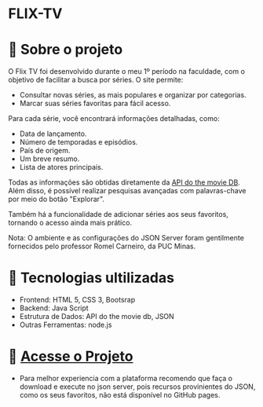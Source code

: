 # FLIX-TV

 # 📌 Sobre o projeto
 O Flix TV foi desenvolvido durante o meu 1º período na faculdade, com o objetivo de facilitar a busca por séries. O site permite:
  <ul>
    <li>Consultar novas séries, as mais populares e organizar por categorias.</li>
    <li>Marcar suas séries favoritas para fácil acesso.</li>
  </ul>

Para cada série, você encontrará informações detalhadas, como:

<ul>
  <li>Data de lançamento.</li>
  <li>Número de temporadas e episódios.</li>
  <li>País de origem.</li>
  <li>Um breve resumo.</li>
  <li>Lista de atores principais.</li>
</ul>

Todas as informações são obtidas diretamente da <a href="https://developer.themoviedb.org/docs/getting-started">API do the movie DB</a>. Além disso, é possível realizar pesquisas avançadas com palavras-chave por meio do botão "Explorar".

Também há a funcionalidade de adicionar séries aos seus favoritos, tornando o acesso ainda mais prático.

Nota: O ambiente e as configurações do JSON Server foram gentilmente fornecidos pelo professor Romel Carneiro, da PUC Minas.


# 🚀 Tecnologias ultilizadas
<ul> 
<li>Frontend: HTML 5, CSS 3, Bootsrap</li>
<li>Backend: Java Script</li>
<li>Estrutura de Dados: API do the movie db, JSON</li>
<li>Outras Ferramentas: node.js</li>
</ul>

# 🔗 <a href="https://geovannacassia.github.io/FLIX-TV/">Acesse o Projeto</a>
<ul>
 <li>Para melhor experiencia com a plataforma recomendo que faça o download e execute no json server, pois recursos provinientes do JSON, como os seus favoritos, não está disponível no GitHub pages.</li>
</ul>

